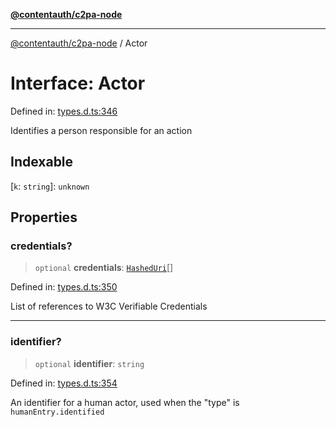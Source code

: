[**@contentauth/c2pa-node**](../README.md)

***

[@contentauth/c2pa-node](../README.md) / Actor

# Interface: Actor

Defined in: [types.d.ts:346](https://github.com/contentauth/c2pa-node-v2/blob/1df68df861d38a8c4eb7c634a613532727ec72d3/js-src/types.d.ts#L346)

Identifies a person responsible for an action

## Indexable

\[`k`: `string`\]: `unknown`

## Properties

### credentials?

> `optional` **credentials**: [`HashedUri`](HashedUri.md)[]

Defined in: [types.d.ts:350](https://github.com/contentauth/c2pa-node-v2/blob/1df68df861d38a8c4eb7c634a613532727ec72d3/js-src/types.d.ts#L350)

List of references to W3C Verifiable Credentials

***

### identifier?

> `optional` **identifier**: `string`

Defined in: [types.d.ts:354](https://github.com/contentauth/c2pa-node-v2/blob/1df68df861d38a8c4eb7c634a613532727ec72d3/js-src/types.d.ts#L354)

An identifier for a human actor, used when the "type" is `humanEntry.identified`
